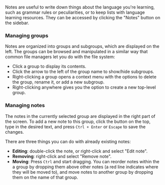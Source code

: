 Notes are useful to write down things about the language you're learning, such
as grammar rules or peculiarities, or to keep lists with language learning
resources. They can be accessed by clicking the "Notes" button on the sidebar.

### Managing groups

Notes are organized into groups and subgroups, which are displayed on the left.
The groups can be browsed and manipulated in a similar way that common file
managers let you do with the file system:

- Click a group to display its contents.
- Click the arrow to the left of the group name to show/hide subgroups.
- Right-clicking a group opens a context menu with the options to delete the
  group, rename it, or add a new subgroup.
- Right-clicking anywhere gives you the option to create a new top-level group.

### Managing notes

The notes in the currently selected group are displayed in the right part of the
screen. To add a new note to this group, click the button on the top, type in
the desired text, and press `Ctrl + Enter` or `Escape` to save the changes.

There are three things you can do with already existing notes:

- **Editing**: double-click the note, or right-click and select "Edit note".
- **Removing**: right-click and select "Remove note".
- **Moving**: Press `Ctrl` and start dragging. You can reorder notes within the
  a group by dropping them above other notes (a red line indicates where they
  will be moved to), and move notes to another group by dropping them on the
  name of that group.
